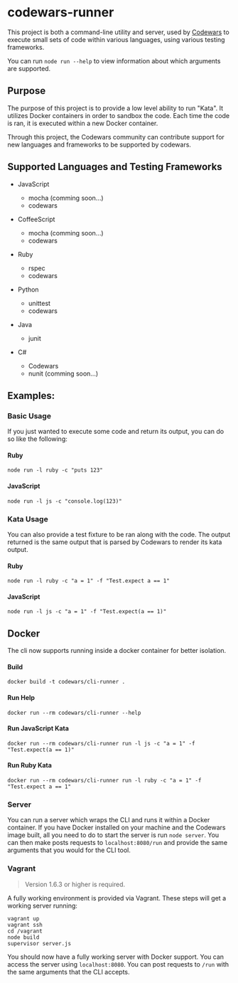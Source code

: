 # codewars-runner

This project is both a command-line utility and server, used by [Codewars](http://www.codewars.com) to execute small sets of code within various languages, using various testing frameworks.

You can run `node run --help` to view information about which arguments are supported.

## Purpose

The purpose of this project is to provide a low level ability to run "Kata". It utilizes Docker containers in order to sandbox the code. Each time the code is ran, it is executed within a new Docker container.

Through this project, the Codewars community can contribute support for new languages and frameworks to be supported by codewars. 

## Supported Languages and Testing Frameworks

- JavaScript
    - mocha (comming soon...)
    - codewars

- CoffeeScript
    - mocha (comming soon...)
    - codewars

- Ruby
    - rspec
    - codewars

- Python
    - unittest
    - codewars

- Java
    - junit

- C#
    - Codewars
    - nunit (comming soon...)
    
## Examples:

### Basic Usage
If you just wanted to execute some code and return its output, you can do so like the following:

#### Ruby
```
node run -l ruby -c "puts 123"
```

#### JavaScript
```
node run -l js -c "console.log(123)"
```

### Kata Usage
You can also provide a test fixture to be ran along with the code. The output returned is the same output that is parsed
by Codewars to render its kata output.

#### Ruby
```
node run -l ruby -c "a = 1" -f "Test.expect a == 1"
```

#### JavaScript
```
node run -l js -c "a = 1" -f "Test.expect(a == 1)"
```

## Docker

The cli now supports running inside a docker container for better isolation.

#### Build
```
docker build -t codewars/cli-runner .
```

#### Run Help
```
docker run --rm codewars/cli-runner --help
```

#### Run JavaScript Kata
```
docker run --rm codewars/cli-runner run -l js -c "a = 1" -f "Test.expect(a == 1)"
```

#### Run Ruby Kata
```
docker run --rm codewars/cli-runner run -l ruby -c "a = 1" -f "Test.expect a == 1"
```

### Server

You can run a server which wraps the CLI and runs it within a Docker container. If you have Docker installed on your machine and the Codewars image built, all you need to do to start the server is run `node server`. You can then make posts requests to `localhost:8080/run` and provide the same arguments that you would for the CLI tool. 

### Vagrant

> Version 1.6.3 or higher is required.

 A fully working environment is provided via Vagrant. These steps will get a working server running:
 ```
 vagrant up
 vagrant ssh
 cd /vagrant
 node build
 supervisor server.js
 ```

 You should now have a fully working server with Docker support. You can access the server using `localhost:8080`. You can post requests to `/run` with the same arguments that the CLI accepts. 
 
